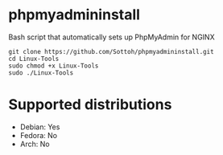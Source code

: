# phpmyadmininstall
Bash script that automatically sets up PhpMyAdmin for NGINX

```
git clone https://github.com/Sottoh/phpmyadmininstall.git
cd Linux-Tools
sudo chmod +x Linux-Tools
sudo ./Linux-Tools
```

# Supported distributions

- Debian: Yes
- Fedora: No
- Arch: No
